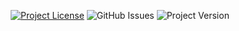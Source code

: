 <p align="center">
    <a href="https://github.com/salty-sweet/Amethyst/blob/master/LICENSE"><img alt="Project License" src="https://img.shields.io/github/license/salty-sweet/Amethyst?color=ff0049&label=Licensed%20under&style=for-the-badge"></a> <img alt="GitHub Issues" src="https://img.shields.io/github/issues-raw/salty-sweet/Amethyst?color=ff0049&label=Open%20Issues&style=for-the-badge"> <img alt="Project Version" src="https://img.shields.io/github/package-json/v/salty-sweet/Amethyst?color=ff0049&label=Version&style=for-the-badge">
</p>
